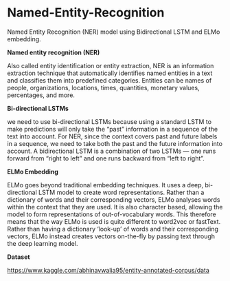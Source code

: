 # Named-Entity-Recognition
Named Entity Recognition (NER) model using Bidirectional LSTM and ELMo embedding.

**Named entity recognition (NER)**

Also called entity identification or entity extraction, NER is an information extraction technique that automatically identifies named entities in a text and classifies them into predefined categories. Entities can be names of people, organizations, locations, times, quantities, monetary values, percentages, and more.

**Bi-directional LSTMs**

we need to use bi-directional LSTMs because using a standard LSTM to make predictions will only take the “past” information in a sequence of the text into account. For NER, since the context covers past and future labels in a sequence, we need to take both the past and the future information into account. A bidirectional LSTM is a combination of two LSTMs — one runs forward from “right to left” and one runs backward from “left to right”.

**ELMo Embedding**

ELMo goes beyond traditional embedding techniques. It uses a deep, bi-directional LSTM model to create word representations.
Rather than a dictionary of words and their corresponding vectors, ELMo analyses words within the context that they are used. It is also character based, allowing the model to form representations of out-of-vocabulary words.
This therefore means that the way ELMo is used is quite different to word2vec or fastText. Rather than having a dictionary ‘look-up’ of words and their corresponding vectors, ELMo instead creates vectors on-the-fly by passing text through the deep learning model.

**Dataset**

https://www.kaggle.com/abhinavwalia95/entity-annotated-corpus/data


